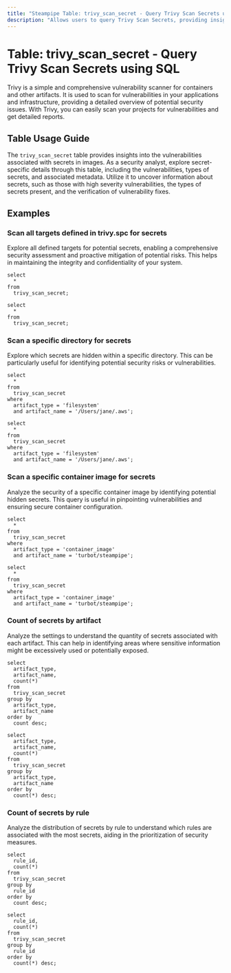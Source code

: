 ```yaml
---
title: "Steampipe Table: trivy_scan_secret - Query Trivy Scan Secrets using SQL"
description: "Allows users to query Trivy Scan Secrets, providing insights into the vulnerabilities associated with secrets in images."
---
```


# Table: trivy_scan_secret - Query Trivy Scan Secrets using SQL

Trivy is a simple and comprehensive vulnerability scanner for containers and other artifacts. It is used to scan for vulnerabilities in your applications and infrastructure, providing a detailed overview of potential security issues. With Trivy, you can easily scan your projects for vulnerabilities and get detailed reports.

## Table Usage Guide

The `trivy_scan_secret` table provides insights into the vulnerabilities associated with secrets in images. As a security analyst, explore secret-specific details through this table, including the vulnerabilities, types of secrets, and associated metadata. Utilize it to uncover information about secrets, such as those with high severity vulnerabilities, the types of secrets present, and the verification of vulnerability fixes.

## Examples

### Scan all targets defined in trivy.spc for secrets
Explore all defined targets for potential secrets, enabling a comprehensive security assessment and proactive mitigation of potential risks. This helps in maintaining the integrity and confidentiality of your system.

```sql+postgres
select
  *
from
  trivy_scan_secret;
```

```sql+sqlite
select
  *
from
  trivy_scan_secret;
```

### Scan a specific directory for secrets
Explore which secrets are hidden within a specific directory. This can be particularly useful for identifying potential security risks or vulnerabilities.

```sql+postgres
select
  *
from
  trivy_scan_secret
where
  artifact_type = 'filesystem'
  and artifact_name = '/Users/jane/.aws';
```

```sql+sqlite
select
  *
from
  trivy_scan_secret
where
  artifact_type = 'filesystem'
  and artifact_name = '/Users/jane/.aws';
```

### Scan a specific container image for secrets
Analyze the security of a specific container image by identifying potential hidden secrets. This query is useful in pinpointing vulnerabilities and ensuring secure container configuration.

```sql+postgres
select
  *
from
  trivy_scan_secret
where
  artifact_type = 'container_image'
  and artifact_name = 'turbot/steampipe';
```

```sql+sqlite
select
  *
from
  trivy_scan_secret
where
  artifact_type = 'container_image'
  and artifact_name = 'turbot/steampipe';
```

### Count of secrets by artifact
Analyze the settings to understand the quantity of secrets associated with each artifact. This can help in identifying areas where sensitive information might be excessively used or potentially exposed.

```sql+postgres
select
  artifact_type,
  artifact_name,
  count(*)
from
  trivy_scan_secret
group by
  artifact_type,
  artifact_name
order by
  count desc;
```

```sql+sqlite
select
  artifact_type,
  artifact_name,
  count(*)
from
  trivy_scan_secret
group by
  artifact_type,
  artifact_name
order by
  count(*) desc;
```

### Count of secrets by rule
Analyze the distribution of secrets by rule to understand which rules are associated with the most secrets, aiding in the prioritization of security measures.

```sql+postgres
select
  rule_id,
  count(*)
from
  trivy_scan_secret
group by
  rule_id
order by
  count desc;
```

```sql+sqlite
select
  rule_id,
  count(*)
from
  trivy_scan_secret
group by
  rule_id
order by
  count(*) desc;
```